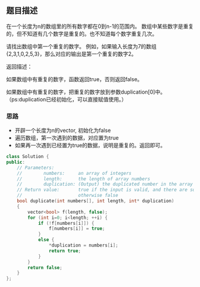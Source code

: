
## 题目描述
在一个长度为n的数组里的所有数字都在0到n-1的范围内。 数组中某些数字是重复的，但不知道有几个数字是重复的。也不知道每个数字重复几次。

请找出数组中第一个重复的数字。 例如，如果输入长度为7的数组{2,3,1,0,2,5,3}，那么对应的输出是第一个重复的数字2。

返回描述：

如果数组中有重复的数字，函数返回true，否则返回false。

如果数组中有重复的数字，把重复的数字放到参数duplication[0]中。（ps:duplication已经初始化，可以直接赋值使用。）

### 思路
- 开辟一个长度为n的vector<bool>, 初始化为false</bool>
- 遍历数组，第一次遇到的数据，对应置为true
- 如果再一次遇到已经置为true的数据，说明是重复的。返回即可。

```c++
class Solution {
public:
    // Parameters:
    //        numbers:     an array of integers
    //        length:      the length of array numbers
    //        duplication: (Output) the duplicated number in the array number
    // Return value:       true if the input is valid, and there are some duplications in the array number
    //                     otherwise false
    bool duplicate(int numbers[], int length, int* duplication)
    {
        vector<bool> f(length, false);
        for (int i=0; i<length; ++i) {
            if (!f[numbers[i]]) {
                f[numbers[i]] = true;
            }
            else {
                *duplication = numbers[i];
                return true;
            }
        }
        return false;
    }
};
```

